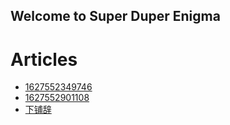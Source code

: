 ## Welcome to Super Duper Enigma

# Articles
- [1627552349746](./1627552349746)
- [1627552901108](./1627552901108)
- [下铺辞](./下铺辞)
